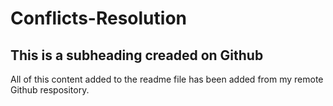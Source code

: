 # Conflicts-Resolution

## This is a subheading creaded on Github

All of this content added to the readme file has been added from my remote Github respository.
